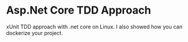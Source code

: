 # Asp.Net Core TDD Approach
xUnit TDD approach with .net core on Linux. I also showed how you can dockerize your project.
